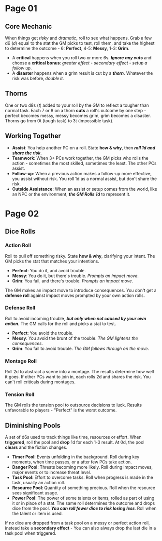 # Page 01

## Core Mechanic

When things get _risky_ and _dramatic_, roll to see what happens. Grab a few d6 (_d_) equal to the stat the GM picks to test, roll them, and take the highest to determine the outcome - 6: **Perfect**, 4-5: **Messy**, 1-3: **Grim**.

- A **critical** happens when you roll two or more 6s. **_Ignore any cuts_** and choose a **critical bonus**: _greater effect_ - _secondary effect_ - _setup a follow up_.
- A **disaster** happens when a grim result is cut by a **_thorn_**. Whatever the risk was before, _double it_.

## Thorns

One or two d8s (_t_) added to your roll by the GM to reflect a tougher than normal task. Each 7 or 8 on a thorn **cuts** a roll's outcome by one step - perfect becomes messy, messy becomes grim, grim becomes a disaster. Thorns go from 0t (tough task) to 3t (impossible task).

## Working Together

- **Assist**: You help another PC on a roll. State **how & why**, then **_roll 1d and share the risk_**.
- **Teamwork**: When 3+ PCs work together, the GM picks who rolls the action - sometimes the most skilled, sometimes the least. The other PCs assist.
- **Follow-up**: When a previous action makes a follow-up more effective, you assist without risk. You roll 1d as a normal assist, but don't share the risk.
- **Outside Assistance**: When an assist or setup comes from the world, like an NPC or the environment, **_the GM Rolls 1d_** to represent it.

# Page 02

## Dice Rolls

### Action Roll

Roll to pull off something risky. State **how & why**, clarifying your intent. The GM picks the stat that matches your intentions.

- **Perfect**: You do it, and avoid trouble.
- **Messy**: You do it, but there's trouble. _Prompts an impact move_.
- **Grim**: You fail, and there's trouble. _Prompts an impact move_.

The GM makes an impact move to introduce consequences. You don't get a **defense roll** against impact moves prompted by your own action rolls.

### Defense Roll

Roll to avoid incoming trouble, **_but only when not caused by your own action_**. The GM calls for the roll and picks a stat to test.

- **Perfect**: You avoid the trouble.
- **Messy**: You avoid the brunt of the trouble. _The GM lightens the consequences_.
- **Grim**: You fail to avoid trouble. _The GM follows through on the move_.

### Montage Roll

Roll 2d to abstract a scene into a montage. The results determine how well it goes. If other PCs want to join in, each rolls 2d and shares the risk. You can't roll criticals during montages.

### Tension Roll

The GM rolls the tension pool to outsource decisions to luck. Results unfavorable to players - "Perfect" is the worst outcome.

## Diminishing Pools

A set of d6s used to track things like time, resources or effort. When **triggered**, roll the pool and **drop** 1d for each 1-3 result. At 0d, the pool **clears** and the fiction changes.

- **Timer Pool**: Events unfolding in the background. Roll during key moments, when time passes, or a after few PCs take action.
- **Danger Pool**: Threats becoming more likely. Roll during impact moves, major events or to increase threat level.
- **Task Pool**: Effort to overcome tasks. Roll when progress is made in the task, usually an action roll.
- **Resource Pool**: Quantity of something precious. Roll when the resource sees significant usage.
- **Power Pool**: The power of some talents or items, rolled as part of using it or in place of a stat. The same roll determines the outcome and drops dice from the pool. **_You can roll fewer dice to risk losing less_**. Roll when the talent or item is used.

If no dice are dropped from a task pool on a messy or perfect action roll, instead take a **secondary effect** - You can also always drop the last die in a task pool when triggered.
